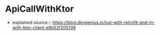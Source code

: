 # ApiCallWithKtor

* explained source:::
https://blog.devgenius.io/out-with-retrofit-and-in-with-ktor-client-e8b52f205139
